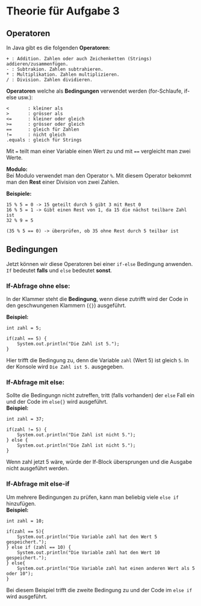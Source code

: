 # Theorie für Aufgabe 3
## Operatoren
In Java gibt es die folgenden **Operatoren**: 
```
+ : Addition. Zahlen oder auch Zeichenketten (Strings) addieren/zusammenfügen.
- : Subtrakion. Zahlen subtrahieren.
* : Multiplikation. Zahlen multiplizieren.
/ : Division. Zahlen dividieren.
```
**Operatoren** welche als **Bedingungen** verwendet werden (for-Schlaufe, if-else usw.):

```
<       : kleiner als
>       : grösser als
<=      : kleiner oder gleich
>=      : grösser oder gleich
==      : gleich für Zahlen
!=      : nicht gleich
.equals : gleich für Strings
```

Mit ``=`` teilt man einer Variable einen Wert zu und mit ``==`` vergleicht man zwei Werte.

**Modulo:**  
Bei Modulo verwendet man den Operator ``%``. Mit diesem Operator bekommt man den **Rest** einer
Division von zwei Zahlen.  

**Beispiele:**
```
15 % 5 = 0 -> 15 geteilt durch 5 gibt 3 mit Rest 0
16 % 5 = 1 -> Gibt einen Rest von 1, da 15 die nächst teilbare Zahl ist
32 % 9 = 5

(35 % 5 == 0) -> überprüfen, ob 35 ohne Rest durch 5 teilbar ist
```

## Bedingungen
Jetzt können wir diese Operatoren bei einer ``if-else`` Bedingung anwenden.  
``If`` bedeutet **falls** und ``else`` bedeutet **sonst**.

### If-Abfrage ohne else:  
In der Klammer steht die **Bedingung**, wenn diese zutrifft wird der Code in den geschwungenen Klammern (``{}``) ausgeführt.  

**Beispiel:** 
```
int zahl = 5;

if(zahl == 5) {
    System.out.println("Die Zahl ist 5.");
} 
```
Hier trifft die Bedingung zu, denn die Variable ``zahl`` (Wert 5) ist gleich ``5``. In der Konsole wird ``Die Zahl ist 5.`` ausgegeben.


### If-Abfrage mit else:
Sollte die Bedingungn nicht zutreffen, tritt (falls vorhanden) der ``else`` Fall ein und der Code im ``else{}`` wird ausgeführt.  
**Beispiel:**
```
int zahl = 37;

if(zahl != 5) {
    System.out.println("Die Zahl ist nicht 5.");
} else {
    System.out.println("Die Zahl ist nicht 5.");
}
```
Wenn zahl jetzt 5 wäre, würde der If-Block übersprungen und die Ausgabe nicht ausgeführt werden.

### If-Abfrage mit else-if

Um mehrere Bedingungen zu prüfen, kann man beliebig viele ``else if`` hinzufügen.  
**Beispiel:**
```
int zahl = 10;  

if(zahl == 5){
    System.out.println("Die Variable zahl hat den Wert 5 gespeichert.");
} else if (zahl == 10) {
    System.out.println("Die Variable zahl hat den Wert 10 gespeichert.");
} else{
    System.out.println("Die Variable zahl hat einen anderen Wert als 5 oder 10");
}
```

Bei diesem Beispiel trifft die zweite Bedingung zu und der Code im ``else if`` wird ausgeführt. 

